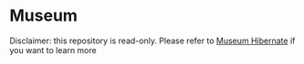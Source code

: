 # Museum

Disclaimer: this repository is read-only. Please refer to [Museum Hibernate](https://github.com/pierfrancescomartinello/MuseumHibernate) if you want to learn more
